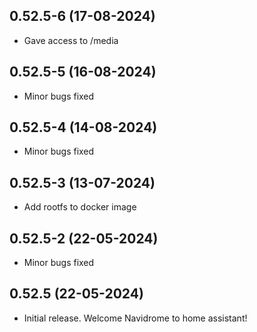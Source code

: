 ## 0.52.5-6 (17-08-2024)
- Gave access to /media
## 0.52.5-5 (16-08-2024)
- Minor bugs fixed
## 0.52.5-4 (14-08-2024)
- Minor bugs fixed

## 0.52.5-3 (13-07-2024)
- Add rootfs to docker image

## 0.52.5-2 (22-05-2024)
- Minor bugs fixed

## 0.52.5 (22-05-2024)

- Initial release. Welcome Navidrome to home assistant!
